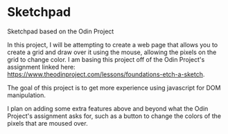 # Sketchpad
Sketchpad based on the Odin Project

In this project, I will be attempting to create a web page that allows you to create a grid and draw over it using the mouse,
allowing the pixels on the grid to change color.  I am basing this project off of the Odin Project's assignment linked here: https://www.theodinproject.com/lessons/foundations-etch-a-sketch.

The goal of this project is to get more experience using javascript for DOM manipulation.  

I plan on adding some extra features above and beyond what the Odin Project's assignment asks for, such as a button to change the colors of the pixels that are moused over.  
